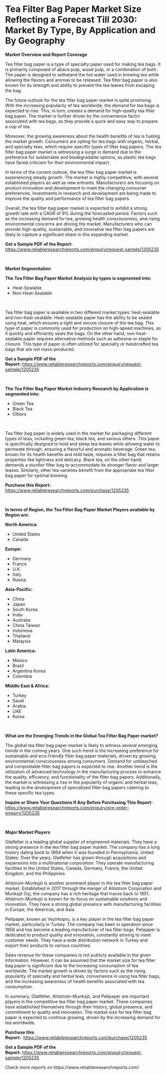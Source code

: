 <p><h1>Tea Filter Bag Paper Market Size Reflecting a Forecast Till 2030: Market By Type, By Application and By Geography</h1></p><p><strong>Market Overview and Report Coverage</strong></p>
<p><p>Tea filter bag paper is a type of specialty paper used for making tea bags. It is primarily composed of abaca pulp, wood pulp, or a combination of both. The paper is designed to withstand the hot water used in brewing tea while allowing the flavors and aromas to be released. Tea filter bag paper is also known for its strength and ability to prevent the tea leaves from escaping the bag.</p><p>The future outlook for the tea filter bag paper market is quite promising. With the increasing popularity of tea worldwide, the demand for tea bags is expected to rise. This, in turn, creates a demand for high-quality tea filter bag paper. The market is further driven by the convenience factor associated with tea bags, as they provide a quick and easy way to prepare a cup of tea.</p><p>Moreover, the growing awareness about the health benefits of tea is fueling the market growth. Consumers are opting for tea bags with organic, herbal, and specialty teas, which require specific types of filter bag papers. The tea filter bag paper market is witnessing a surge in demand due to the preference for sustainable and biodegradable options, as plastic tea bags have faced criticism for their environmental impact.</p><p>In terms of the current outlook, the tea filter bag paper market is experiencing steady growth. The market is highly competitive, with several established players as well as new entrants. Manufacturers are focusing on product innovation and development to meet the changing consumer preferences. Investments in research and development are being made to improve the quality and performance of tea filter bag papers.</p><p>Overall, the tea filter bag paper market is expected to exhibit a strong growth rate with a CAGR of 9% during the forecasted period. Factors such as the increasing demand for tea, growing health consciousness, and rising environmental concerns are driving the market. Manufacturers who can provide high-quality, sustainable, and innovative tea filter bag papers are likely to capture a significant share in this expanding market.</p></p>
<p><strong>Get a Sample PDF of the Report:</strong> <a href="https://www.reliableresearchreports.com/enquiry/request-sample/1205235">https://www.reliableresearchreports.com/enquiry/request-sample/1205235</a></p>
<p>&nbsp;</p>
<p><strong>Market Segmentation</strong></p>
<p><strong>The Tea Filter Bag Paper Market Analysis by types is segmented into:</strong></p>
<p><ul><li>Heat-Sealable</li><li>Non-Heat-Sealable</li></ul></p>
<p>&nbsp;</p>
<p><p>Tea filter bag paper is available in two different market types: heat-sealable and non-heat-sealable. Heat-sealable paper has the ability to be sealed using heat, which ensures a tight and secure closure of the tea bag. This type of paper is commonly used for production on high-speed machines, as it quickly and efficiently seals the bags. On the other hand, non-heat-sealable paper requires alternative methods such as adhesive or staple for closure. This type of paper is often utilized for specialty or handcrafted tea bags that are not mass-produced.</p></p>
<p><strong>Get a Sample PDF of the Report:</strong>&nbsp;<a href="https://www.reliableresearchreports.com/enquiry/request-sample/1205235">https://www.reliableresearchreports.com/enquiry/request-sample/1205235</a></p>
<p>&nbsp;</p>
<p><strong>The Tea Filter Bag Paper Market Industry Research by Application is segmented into:</strong></p>
<p><ul><li>Green Tea</li><li>Black Tea</li><li>Others</li></ul></p>
<p>&nbsp;</p>
<p><p>Tea filter bag paper is widely used in the market for packaging different types of teas, including green tea, black tea, and various others. This paper is specifically designed to hold and steep tea leaves while allowing water to permeate through, ensuring a flavorful and aromatic beverage. Green tea, known for its health benefits and mild taste, requires a filter bag that retains properties like lightness and delicacy. Black tea, on the other hand, demands a sturdier filter bag to accommodate its stronger flavor and larger leaves. Similarly, other tea varieties benefit from the appropriate tea filter bag paper for optimal brewing.</p></p>
<p><strong>Purchase this Report:</strong>&nbsp; <a href="https://www.reliableresearchreports.com/purchase/1205235">https://www.reliableresearchreports.com/purchase/1205235</a></p>
<p>&nbsp;</p>
<p><strong>In terms of Region, the Tea Filter Bag Paper Market Players available by Region are:</strong></p>
<p>
    <p> <strong> North America: </strong>
        <ul>
            <li>United States</li>
            <li>Canada</li>
        </ul>
        </p> 
    <p> <strong> Europe: </strong>
        <ul>
            <li>Germany</li>
            <li>France</li>
            <li>U.K.</li>
            <li>Italy</li>
            <li>Russia</li>
        </ul>
        </p> 
    <p> <strong> Asia-Pacific: </strong>
        <ul>
            <li>China</li>
            <li>Japan</li>
            <li>South Korea</li>
            <li>India</li>
            <li>Australia</li>
            <li>China Taiwan</li>
            <li>Indonesia</li>
            <li>Thailand</li>
            <li>Malaysia</li>
        </ul>
        </p> 
    <p> <strong> Latin America: </strong>
        <ul>
            <li>Mexico</li>
            <li>Brazil</li>
            <li>Argentina Korea</li>
            <li>Colombia</li>
        </ul>
        </p> 
    <p> <strong> Middle East & Africa: </strong>
        <ul>
            <li>Turkey</li>
            <li>Saudi</li>
            <li>Arabia</li>
            <li>UAE</li>
            <li>Korea</li>
        </ul>
    </p>
    </p>
<p>&nbsp;</p>
<p><strong>What are the Emerging Trends in the Global Tea Filter Bag Paper market?</strong></p>
<p><p>The global tea filter bag paper market is likely to witness several emerging trends in the coming years. One such trend is the increasing preference for sustainable and eco-friendly filter bag paper materials, driven by growing environmental consciousness among consumers. Demand for unbleached and compostable filter bag papers is expected to rise. Another trend is the utilization of advanced technology in the manufacturing process to enhance the quality, efficiency, and functionality of the filter bag papers. Additionally, the market is witnessing a rise in the popularity of organic and herbal teas, leading to the development of specialized filter bag papers catering to these specific tea types.</p></p>
<p><strong>Inquire or Share Your Questions If Any Before Purchasing This Report</strong>- <a href="https://www.reliableresearchreports.com/enquiry/pre-order-enquiry/1205235">https://www.reliableresearchreports.com/enquiry/pre-order-enquiry/1205235</a></p>
<p>&nbsp;</p>
<p><strong>Major Market Players</strong></p>
<p><p>Glatfelter is a leading global supplier of engineered materials. They have a strong presence in the tea filter bag paper market. The company has a long history dating back to 1864 when it was founded in Pennsylvania, United States. Over the years, Glatfelter has grown through acquisitions and expansions into a multinational corporation. They operate manufacturing facilities in the United States, Canada, Germany, France, the United Kingdom, and the Philippines.</p><p>Ahlstrom-Munksjö is another prominent player in the tea filter bag paper market. Established in 2017 through the merger of Ahlstrom Corporation and Munksjö Oyj, the company has a rich heritage that traces back to 1851. Ahlstrom-Munksjö is known for its focus on sustainable solutions and innovation. They have a strong global presence with manufacturing facilities in Europe, the Americas, and Asia.</p><p>Pelipaper, known as Vezirkopru, is a key player in the tea filter bag paper market, particularly in Turkey. The company has been in operation since 1956 and has become a leading manufacturer of tea filter bags. Pelipaper is dedicated to product quality and innovation, constantly striving to meet customer needs. They have a wide distribution network in Turkey and export their products to various countries.</p><p>Sales revenue for these companies is not publicly available in the given information. However, it can be assumed that the market size for tea filter bag paper is significant due to the increasing consumption of tea worldwide. The market growth is driven by factors such as the rising popularity of specialty and herbal teas, convenience in using tea filter bags, and the increasing awareness of health benefits associated with tea consumption.</p><p>In summary, Glatfelter, Ahlstrom-Munksjö, and Pelipaper are important players in the competitive tea filter bag paper market. These companies have established themselves through their history, global presence, and commitment to quality and innovation. The market size for tea filter bag paper is expected to continue growing, driven by the increasing demand for tea worldwide.</p></p>
<p><strong>Purchase this Report:</strong>&nbsp;&nbsp;<a href="https://www.reliableresearchreports.com/purchase/1205235">https://www.reliableresearchreports.com/purchase/1205235</a></p>
<p></p>
<p><strong>Get a Sample PDF of the Report:</strong>&nbsp;<a href="https://www.reliableresearchreports.com/enquiry/request-sample/1205235">https://www.reliableresearchreports.com/enquiry/request-sample/1205235</a></p>
<p>Check more reports on https://www.reliableresearchreports.com/</p>